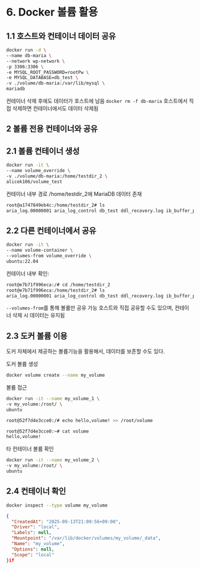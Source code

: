 # 6. Docker 볼륨 활용

## 1.1 호스트와 컨테이너 데이터 공유

```bash
docker run -d \
--name db-maria \
--network wp-network \
-p 3306:3306 \
-e MYSQL_ROOT_PASSWORD=rootPw \
-e MYSQL_DATABASE=db_test \
-v ./volume/db-maria:/var/lib/mysql \
mariadb
```

컨테이너 삭제 후에도 데이터가 호스트에 남음
`docker rm -f db-maria`
호스트에서 직접 삭제하면 컨테이너에서도 데이터 삭제됨

## 2 볼륨 전용 컨테이너와 공유

## 2.1 볼륨 컨테이너 생성

```bash
docker run -it \
--name volume_override \
-v ./volume/db-maria:/home/testdir_2 \
alicek106/volume_test
```

컨테이너 내부 경로 /home/testdir_2에 MariaDB 데이터 존재

```bash
root@a1747849eb4c:/home/testdir_2# ls
aria_log.00000001 aria_log_control db_test ddl_recovery.log ib_buffer_pool ib_logfile0 ibdata1 ibtmp1 mariadb_upgrade_info multi-master.info mysql performance_schema sys tc.log undo001 undo002 undo003
```

## 2.2 다른 컨테이너에서 공유

```bash
docker run -it \
--name volume-container \
--volumes-from volume_override \
ubuntu:22.04
```

컨테이너 내부 확인:

```bash
root@e7b71f996eca:/# cd /home/testdir_2
root@e7b71f996eca:/home/testdir_2# ls
aria_log.00000001 aria_log_control db_test ddl_recovery.log ib_buffer_pool ib_logfile0 ibdata1 ibtmp1 mariadb_upgrade_info multi-master.info mysql performance_schema sys tc.log undo001 undo002 undo003
```

`--volumes-from`를 통해 볼륨만 공유 가능
호스트와 직접 공유할 수도 있으며, 컨테이너 삭제 시 데이터는 유지됨

## 2.3 도커 볼륨 이용

도커 자체에서 제공하는 볼륨기능을 활용해서, 데이터를 보존할 수도 있다.

도커 볼륨 생성

```bash
docker volume create --name my_volume
```

볼륨 접근

```bash
docker run -it --name my_volume_1 \
-v my_volume:/root/ \
ubuntu

root@52f7d4e3cce0:/# echo hello,volume! >> /root/volume

root@52f7d4e3cce0:~# cat volume
hello,volume!
```

타 컨테이너 볼륨 확인

```bash
docker run -it --name my_volume_2 \
-v my_volume:/root/ \
ubuntu
```

## 2.4 컨테이너 확인

```bash
docker inspect --type volume my_volume
```

```json
{
  "CreatedAt": "2025-09-13T21:09:56+09:00",
  "Driver": "local",
  "Labels": null,
  "Mountpoint": "/var/lib/docker/volumes/my_volume/_data",
  "Name": "my_volume",
  "Options": null,
  "Scope": "local"
}if
```
